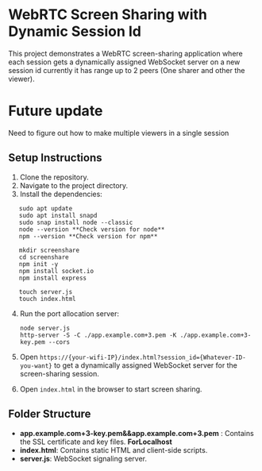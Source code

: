 # WebRTC Screen Sharing with Dynamic Session Id

This project demonstrates a WebRTC screen-sharing application where each session gets a dynamically assigned WebSocket server on a new session id currently it has range up to 2 peers (One sharer and other the viewer).

# Future update

Need to figure out how to make multiple viewers in a single session

## Setup Instructions

1. Clone the repository.
2. Navigate to the project directory.
3. Install the dependencies:


 ```On terminal
    sudo apt update
    sudo apt install snapd
    sudo snap install node --classic
    node --version **Check version for node**  
    npm --version **Check version for npm**

    mkdir screenshare
    cd screenshare
    npm init -y
    npm install socket.io
    npm install express

    touch server.js
    touch index.html
 ```
4. Run the port allocation server:

    ```On terminal
    node server.js
    http-server -S -C ./app.example.com+3.pem -K ./app.example.com+3-key.pem --cors
    ```

5. Open `https://{your-wifi-IP}/index.html?session_id={Whatever-ID-you-want}` to get a dynamically assigned WebSocket server for the screen-sharing session. 
6. Open `index.html` in the browser to start screen sharing.

## Folder Structure

- **app.example.com+3-key.pem&&app.example.com+3.pem** : Contains the SSL certificate and key files. **ForLocalhost**
- **index.html**: Contains static HTML and client-side scripts.
- **server.js**: WebSocket signaling server.
